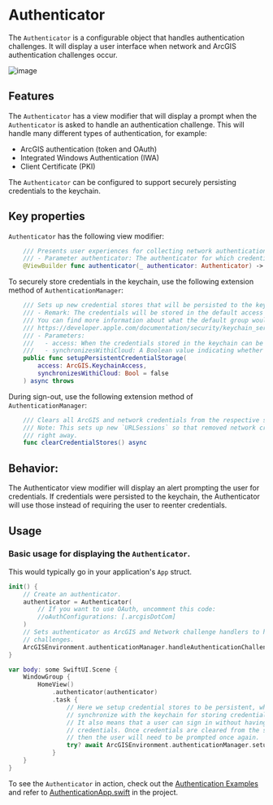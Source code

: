 # Authenticator

The `Authenticator` is a configurable object that handles authentication challenges. It will display a user interface when network and ArcGIS authentication challenges occur.

![image](https://user-images.githubusercontent.com/3998072/203615041-c887d5e3-bb64-469a-a76b-126059329e92.png)

## Features

The `Authenticator` has a view modifier that will display a prompt when the `Authenticator` is asked to handle an authentication challenge. This will handle many different types of authentication, for example:
  - ArcGIS authentication (token and OAuth)
  - Integrated Windows Authentication (IWA)
  - Client Certificate (PKI)

The `Authenticator` can be configured to support securely persisting credentials to the keychain.

## Key properties

`Authenticator` has the following view modifier:

```swift
    /// Presents user experiences for collecting network authentication credentials from the user.
    /// - Parameter authenticator: The authenticator for which credentials will be prompted.
    @ViewBuilder func authenticator(_ authenticator: Authenticator) -> some View
```

To securely store credentials in the keychain, use the following extension method of `AuthenticationManager`:

```swift
    /// Sets up new credential stores that will be persisted to the keychain.
    /// - Remark: The credentials will be stored in the default access group of the keychain.
    /// You can find more information about what the default group would be here:
    /// https://developer.apple.com/documentation/security/keychain_services/keychain_items/sharing_access_to_keychain_items_among_a_collection_of_apps
    /// - Parameters:
    ///   - access: When the credentials stored in the keychain can be accessed.
    ///   - synchronizesWithiCloud: A Boolean value indicating whether the credentials are synchronized with iCloud.
    public func setupPersistentCredentialStorage(
        access: ArcGIS.KeychainAccess,
        synchronizesWithiCloud: Bool = false
    ) async throws
```

During sign-out, use the following extension method of `AuthenticationManager`:

```swift
    /// Clears all ArcGIS and network credentials from the respective stores.
    /// Note: This sets up new `URLSessions` so that removed network credentials are respected
    /// right away.
    func clearCredentialStores() async
```

## Behavior:

The Authenticator view modifier will display an alert prompting the user for credentials. If credentials were persisted to the keychain, the Authenticator will use those instead of requiring the user to reenter credentials.

## Usage

### Basic usage for displaying the `Authenticator`.

This would typically go in your application's `App` struct.

```swift
init() {
    // Create an authenticator.
    authenticator = Authenticator(
        // If you want to use OAuth, uncomment this code:
        //oAuthConfigurations: [.arcgisDotCom]
    )
    // Sets authenticator as ArcGIS and Network challenge handlers to handle authentication
    // challenges.
    ArcGISEnvironment.authenticationManager.handleAuthenticationChallenges(using: authenticator)
}

var body: some SwiftUI.Scene {
    WindowGroup {
        HomeView()
            .authenticator(authenticator)
            .task {
                // Here we setup credential stores to be persistent, which means that it will
                // synchronize with the keychain for storing credentials.
                // It also means that a user can sign in without having to be prompted for
                // credentials. Once credentials are cleared from the stores ("sign-out"),
                // then the user will need to be prompted once again.
                try? await ArcGISEnvironment.authenticationManager.setupPersistentCredentialStorage(access: .whenUnlockedThisDeviceOnly)
            }
    }
}
```

To see the `Authenticator` in action, check out the [Authentication Examples](../../AuthenticationExample) and refer to [AuthenticationApp.swift](../../AuthenticationExample/AuthenticationExample/AuthenticationApp.swift) in the project.
